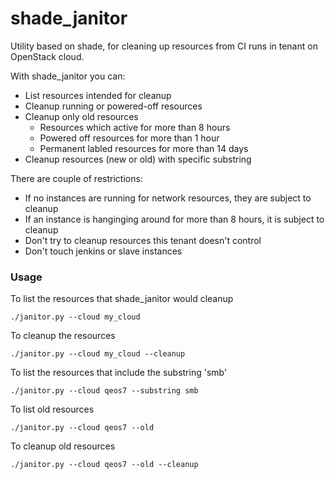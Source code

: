 # shade_janitor

Utility based on shade, for cleaning up resources from CI runs in tenant on
OpenStack cloud.

With shade_janitor you can:

* List resources intended for cleanup
* Cleanup running or powered-off resources
* Cleanup only old resources
	- Resources which active for more than 8 hours
    - Powered off resources for more than 1 hour
    - Permanent labled resources for more than 14 days
* Cleanup resources (new or old) with specific substring

There are couple of restrictions:

* If no instances are running for network resources, they are subject to cleanup
* If an instance is hanginging around for more than 8 hours, it is subject to cleanup
* Don't try to cleanup resources this tenant doesn't control
* Don't touch jenkins or slave instances

### Usage

To list the resources that shade_janitor would cleanup

    ./janitor.py --cloud my_cloud

To cleanup the resources

    ./janitor.py --cloud my_cloud --cleanup

To list the resources that include the substring 'smb'

    ./janitor.py --cloud qeos7 --substring smb

To list old resources

    ./janitor.py --cloud qeos7 --old

To cleanup old resources

    ./janitor.py --cloud qeos7 --old --cleanup
